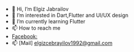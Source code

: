 - 👋 Hi, I’m Elgiz Jabrailov
- 👀 I’m interested in Dart,Flutter and UI/UX design
- 🌱 I’m currently learning Flutter
- 📫 How to reach me  
-  [Facebook:](https://www.facebook.com/ekosh6666/) </br>
- 📫 [Mail] elgizcebrayilov1992@gmail.com


<!---
ElgizCebrayilov992/ElgizCebrayilov992 is a ✨ special ✨ repository because its `README.md` (this file) appears on your GitHub profile.
You can click the Preview link to take a look at your changes.
--->
